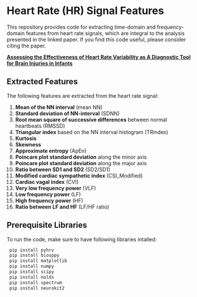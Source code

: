 # Heart Rate (HR) Signal Features

This repository provides code for extracting time-domain and frequency-domain features from heart rate signals, which are integral to the analysis presented in the linked paper. If you find this code useful, please consider citing the paper.

[**Assessing the Effectiveness of Heart Rate Variability as A Diagnostic Tool for Brain Injuries in Infants**](https://ieeexplore.ieee.org/abstract/document/10782021)

## Extracted Features

The following features are extracted from the heart rate signal:

1. **Mean of the NN interval** (mean NN)
2. **Standard deviation of NN-interval** (SDNN)
3. **Root mean square of successive differences** between normal heartbeats (RMSSD)
4. **Triangular index** based on the NN interval histogram (TRindex)
5. **Kurtosis**
6. **Skewness**
7. **Approximate entropy** (ApEn)
8. **Poincare plot standard deviation** along the minor axis
9. **Poincare plot standard deviation** along the major axis
10. **Ratio between SD1 and SD2** (SD2/SD1)
11. **Modified cardiac sympathetic index** (CSI_Modified)
12. **Cardiac vagal index** (CVI)
13. **Very low frequency power** (VLF)
14. **Low frequency power** (LF)
15. **High frequency power** (HF)
16. **Ratio between LF and HF** (LF/HF ratio)

## Prerequisite Libraries

To run the code, make sure to have following libraries intalled:

```bash
 pip install pyhrv
 pip install biosppy
 pip install matplotlib
 pip install numpy
 pip install scipy
 pip install nolds
 pip install spectrum
 pip install neurokit2
